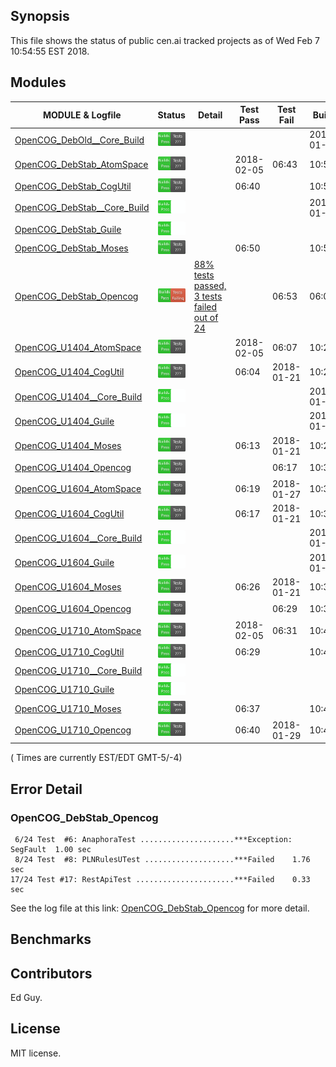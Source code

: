 
## Synopsis

This file shows the status of public cen.ai tracked projects as of Wed Feb  7 10:54:55 EST 2018.

## Modules 

| MODULE & Logfile | Status | Detail | Test Pass | Test Fail| Build | Attempt|
| --- | --- | --- | --- | ---  | --- | --- | 
| [OpenCOG_DebOld__Core_Build](jobs/OpenCOG_DebOld__Core_Build.log) | ![Status](/images/BUILDPASS.svg) |  |  |  | 2018-01-15  | 2018-01-15 |
| [OpenCOG_DebStab_AtomSpace](jobs/OpenCOG_DebStab_AtomSpace.log) | ![Status](/images/BUILDPASS.svg) |  | 2018-02-05 | 06:43 | 10:51  | 10:51 |
| [OpenCOG_DebStab_CogUtil](jobs/OpenCOG_DebStab_CogUtil.log) | ![Status](/images/BUILDPASS.svg) |  | 06:40 |  | 10:50  | 10:50 |
| [OpenCOG_DebStab__Core_Build](jobs/OpenCOG_DebStab__Core_Build.log) | ![Status](/images/BUILDPASSNOTEST.svg) |  |  |  | 2018-01-16  | 06:04 |
| [OpenCOG_DebStab_Guile](jobs/OpenCOG_DebStab_Guile.log) | ![Status](/images/BUILDPASSNOTEST.svg) |  |  |  |   | 10:50 |
| [OpenCOG_DebStab_Moses](jobs/OpenCOG_DebStab_Moses.log) | ![Status](/images/BUILDPASS.svg) |  | 06:50 |  | 10:54  | 10:54 |
| [OpenCOG_DebStab_Opencog](jobs/OpenCOG_DebStab_Opencog.log) | ![Status](/images/TESTFAIL.svg) | [88% tests passed, 3 tests failed out of 24](#opencog_debstab_opencog) |  | 06:53 | 06:04  | 06:53 |
| [OpenCOG_U1404_AtomSpace](jobs/OpenCOG_U1404_AtomSpace.log) | ![Status](/images/BUILDPASS.svg) |  | 2018-02-05 | 06:07 | 10:27  | 10:27 |
| [OpenCOG_U1404_CogUtil](jobs/OpenCOG_U1404_CogUtil.log) | ![Status](/images/BUILDPASS.svg) |  | 06:04 | 2018-01-21 | 10:26  | 10:26 |
| [OpenCOG_U1404__Core_Build](jobs/OpenCOG_U1404__Core_Build.log) | ![Status](/images/BUILDPASSNOTEST.svg) |  |  |  | 2018-01-22  | 10:30 |
| [OpenCOG_U1404_Guile](jobs/OpenCOG_U1404_Guile.log) | ![Status](/images/BUILDPASSNOTEST.svg) |  |  |  | 2018-01-22  | 10:26 |
| [OpenCOG_U1404_Moses](jobs/OpenCOG_U1404_Moses.log) | ![Status](/images/BUILDPASS.svg) |  | 06:13 | 2018-01-21 | 10:29  | 10:29 |
| [OpenCOG_U1404_Opencog](jobs/OpenCOG_U1404_Opencog.log) | ![Status](/images/BUILDPASS.svg) |  |  | 06:17 | 10:30  | 10:30 |
| [OpenCOG_U1604_AtomSpace](jobs/OpenCOG_U1604_AtomSpace.log) | ![Status](/images/BUILDPASS.svg) |  | 06:19 | 2018-01-27 | 10:34  | 10:34 |
| [OpenCOG_U1604_CogUtil](jobs/OpenCOG_U1604_CogUtil.log) | ![Status](/images/BUILDPASS.svg) |  | 06:17 | 2018-01-21 | 10:33  | 10:33 |
| [OpenCOG_U1604__Core_Build](jobs/OpenCOG_U1604__Core_Build.log) | ![Status](/images/BUILDPASSNOTEST.svg) |  |  |  | 2018-01-22  | 10:37 |
| [OpenCOG_U1604_Guile](jobs/OpenCOG_U1604_Guile.log) | ![Status](/images/BUILDPASSNOTEST.svg) |  |  |  | 2018-01-22  | 10:33 |
| [OpenCOG_U1604_Moses](jobs/OpenCOG_U1604_Moses.log) | ![Status](/images/BUILDPASS.svg) |  | 06:26 | 2018-01-21 | 10:36  | 10:36 |
| [OpenCOG_U1604_Opencog](jobs/OpenCOG_U1604_Opencog.log) | ![Status](/images/BUILDPASS.svg) |  |  | 06:29 | 10:37  | 10:37 |
| [OpenCOG_U1710_AtomSpace](jobs/OpenCOG_U1710_AtomSpace.log) | ![Status](/images/BUILDPASS.svg) |  | 2018-02-05 | 06:31 | 10:41  | 10:41 |
| [OpenCOG_U1710_CogUtil](jobs/OpenCOG_U1710_CogUtil.log) | ![Status](/images/BUILDPASS.svg) |  | 06:29 |  | 10:40  | 10:40 |
| [OpenCOG_U1710__Core_Build](jobs/OpenCOG_U1710__Core_Build.log) | ![Status](/images/BUILDPASSNOTEST.svg) |  |  |  |   | 10:45 |
| [OpenCOG_U1710_Guile](jobs/OpenCOG_U1710_Guile.log) | ![Status](/images/BUILDPASSNOTEST.svg) |  |  |  |   | 10:40 |
| [OpenCOG_U1710_Moses](jobs/OpenCOG_U1710_Moses.log) | ![Status](/images/BUILDPASS.svg) |  | 06:37 |  | 10:44  | 10:44 |
| [OpenCOG_U1710_Opencog](jobs/OpenCOG_U1710_Opencog.log) | ![Status](/images/BUILDPASS.svg) |  | 06:40 | 2018-01-29 | 10:45  | 10:45 |

( Times are currently EST/EDT GMT-5/-4) 

## Error Detail


###  OpenCOG_DebStab_Opencog
```
 6/24 Test  #6: AnaphoraTest .....................***Exception: SegFault  1.00 sec
 8/24 Test  #8: PLNRulesUTest ....................***Failed    1.76 sec
17/24 Test #17: RestApiTest ......................***Failed    0.33 sec
```

See the log file at this link: [OpenCOG_DebStab_Opencog](jobs/OpenCOG_DebStab_Opencog.log) for more detail.


## Benchmarks


## Contributors

Ed Guy.

## License

MIT license. 

